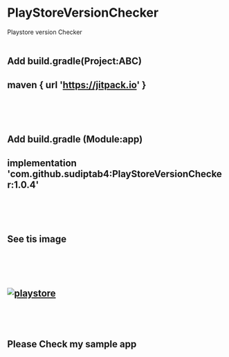 # PlayStoreVersionChecker

<meta name="google-site-verification" content="OclTkqkgUhD8Xat2stmV6DB7bUcA_uYa505lzFd91t0" />
Playstore version Checker 
</br></br>
<h2><b>Add build.gradle(Project:ABC)</b><h2>

maven { url 'https://jitpack.io' }

</br></br>




<h2><b>Add build.gradle (Module:app)</b><h2>

 implementation 'com.github.sudiptab4:PlayStoreVersionChecker:1.0.4'

</br></br>


<h2><b>See tis image</b><h2>
</br></br>




<a href="https://camo.githubusercontent.com/130e34761a394d0df5281937735f91e868229a46/68747470733a2f2f692e6962622e636f2f7052584d4747582f706c617973746f72652e706e67"><img src="https://i.ibb.co/pRXMGGX/playstore.png" alt="playstore" border="0" /></a>


</br></br>


Please Check my sample app
